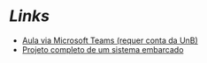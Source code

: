 # _Links_

- [Aula via Microsoft Teams (requer conta da UnB)](https://web.microsoftstream.com/video/20c6e259-00ac-4227-ac03-0b7603750d6e)
- [Projeto completo de um sistema embarcado](https://docs.google.com/spreadsheets/d/16TWhtjxsPnWEz60Zb41fvLBf7V_lsDYVgnN0B5eFZDs/edit?usp=sharing)
